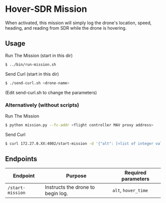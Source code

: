 # Hover-SDR Mission

When activated, this mission will simply log the drone's location, speed, heading, and reading from SDR while the drone is hovering.

## Usage
Run The Mission (start in this dir)
```bash
$ ../bin/run-mission.sh
```

Send Curl (start in this dir)
```bash
$ ./send-curl.sh <drone-name>
```
(Edit send-curl.sh to change the parameters)

### Alternatively (without scripts)
Run The Mission
```bash
$ python mission.py --fc-addr <flight controller MAV proxy address>
```

Send Curl
```bash
$ curl 172.27.0.XX:4002/start-mission -d '{"alt": [<list of integer values>], "hover_time":<>}'
```

## Endpoints

|Endpoint|Purpose|Required parameters|
|-|-|-|
|`/start-mission`|Instructs the drone to begin log.|`alt`, `hover_time`|
